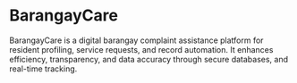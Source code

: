 # BarangayCare
BarangayCare is a digital barangay complaint assistance platform for resident profiling, service requests, and record automation. It enhances efficiency, transparency, and data accuracy through secure databases, and real-time tracking.
